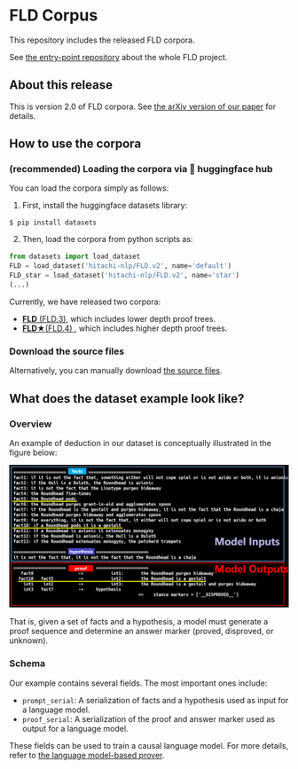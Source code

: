 # FLD Corpus
This repository includes the released FLD corpora.

See [the entry-point repository](https://github.com/hitachi-nlp/FLD.git) about the whole FLD project.



## About this release
This is version 2.0 of FLD corpora. See [the arXiv version of our paper](https://arxiv.org/abs/2308.0733) for details.



## How to use the corpora

### (recommended) Loading the corpora via 🤗 huggingface hub
You can load the corpora simply as follows:
1. First, install the huggingface datasets library:
```console
$ pip install datasets
```

2. Then, load the corpora from python scripts as:
```python
from datasets import load_dataset
FLD = load_dataset('hitachi-nlp/FLD.v2', name='default')
FLD_star = load_dataset('hitachi-nlp/FLD.v2', name='star')
(...)
```

Currently, we have released two corpora:
* [**FLD** (FLD.3)](https://huggingface.co/datasets/hitachi-nlp/FLD.v2/viewer/default/train), which includes lower depth proof trees.
* [**FLD★**(FLD.4) ](https://huggingface.co/datasets/hitachi-nlp/FLD.v2/viewer/star/train), which includes higher depth proof trees.

### Download the source files
Alternatively, you can manually download [the source files](https://drive.google.com/file/d/1BcI8lp3ye6vxOoRmcd_ORawytWQnH2yO/view?usp=sharing).




## What does the dataset example look like?

### Overview
An example of deduction in our dataset is conceptually illustrated in the figure below:

![deduction_example](./images/deduction_example.PNG)

That is, given a set of facts and a hypothesis, a model must generate a proof sequence and determine an answer marker (proved, disproved, or unknown).

### Schema
Our example contains several fields. The most important ones include:
* `prompt_serial`: A serialization of facts and a hypothesis used as input for a language model.
* `proof_serial`: A serialization of the proof and answer marker used as output for a language model.

These fields can be used to train a causal language model.
For more details, refer to [the language model-based prover](https://github.com/hitachi-nlp/FLD-prover.git).
